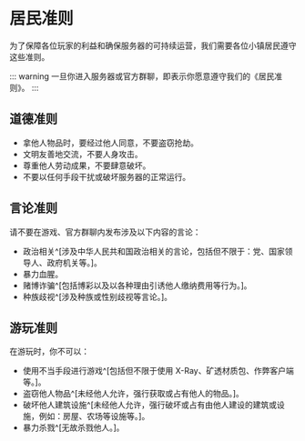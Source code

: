 # 居民准则

为了保障各位玩家的利益和确保服务器的可持续运营，我们需要各位小镇居民遵守这些准则。

::: warning
一旦你进入服务器或官方群聊，即表示你愿意遵守我们的《居民准则》。
:::

## 道德准则

- 拿他人物品时，要经过他人同意，不要盗窃抢劫。
- 文明友善地交流，不要人身攻击。
- 尊重他人劳动成果，不要肆意破坏。
- 不要以任何手段干扰或破坏服务器的正常运行。

## 言论准则

请不要在游戏、官方群聊内发布涉及以下内容的言论：

- 政治相关^[涉及中华人民共和国政治相关的言论，包括但不限于：党、国家领导人、政府机关等。]。
- 暴力血腥。
- 赌博诈骗^[包括博彩以及以各种理由引诱他人缴纳费用等行为。]。
- 种族歧视^[涉及种族或性别歧视等言论。]。

## 游玩准则

在游玩时，你不可以：

- 使用不当手段进行游戏^[包括但不限于使用 X-Ray、矿透材质包、作弊客户端等。]。
- 盗窃他人物品^[未经他人允许，强行获取或占有他人的物品。]。
- 破坏他人建筑设施^[未经他人允许，强行破坏或占有由他人建设的建筑或设施，例如：房屋、农场等设施等。]。
- 暴力杀戮^[无故杀戮他人。]。
